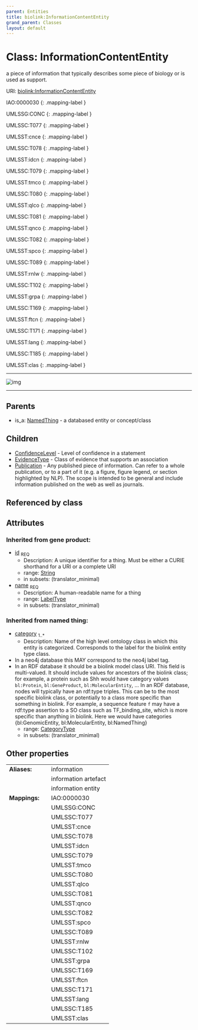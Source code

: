 ```yaml
---
parent: Entities
title: biolink:InformationContentEntity
grand_parent: Classes
layout: default
---
```


# Class: InformationContentEntity


a piece of information that typically describes some piece of biology or is used as support.

URI: [biolink:InformationContentEntity](https://w3id.org/biolink/vocab/InformationContentEntity)

IAO:0000030
{: .mapping-label }

UMLSSG:CONC
{: .mapping-label }

UMLSSC:T077
{: .mapping-label }

UMLSST:cnce
{: .mapping-label }

UMLSSC:T078
{: .mapping-label }

UMLSST:idcn
{: .mapping-label }

UMLSSC:T079
{: .mapping-label }

UMLSST:tmco
{: .mapping-label }

UMLSSC:T080
{: .mapping-label }

UMLSST:qlco
{: .mapping-label }

UMLSSC:T081
{: .mapping-label }

UMLSST:qnco
{: .mapping-label }

UMLSSC:T082
{: .mapping-label }

UMLSST:spco
{: .mapping-label }

UMLSSC:T089
{: .mapping-label }

UMLSST:rnlw
{: .mapping-label }

UMLSSC:T102
{: .mapping-label }

UMLSST:grpa
{: .mapping-label }

UMLSSC:T169
{: .mapping-label }

UMLSST:ftcn
{: .mapping-label }

UMLSSC:T171
{: .mapping-label }

UMLSST:lang
{: .mapping-label }

UMLSSC:T185
{: .mapping-label }

UMLSST:clas
{: .mapping-label }


---

![img](http://yuml.me/diagram/nofunky;dir:TB/class/[Publication],[NamedThing],[InformationContentEntity%7Cid(i):string;name(i):label_type;category(i):category_type%20%2B]%5E-[Publication],[InformationContentEntity]%5E-[EvidenceType],[InformationContentEntity]%5E-[ConfidenceLevel],[NamedThing]%5E-[InformationContentEntity],[EvidenceType],[ConfidenceLevel])

---


## Parents

 *  is_a: [NamedThing](NamedThing.md) - a databased entity or concept/class

## Children

 * [ConfidenceLevel](ConfidenceLevel.md) - Level of confidence in a statement
 * [EvidenceType](EvidenceType.md) - Class of evidence that supports an association
 * [Publication](Publication.md) - Any published piece of information. Can refer to a whole publication, or to a part of it (e.g. a figure, figure legend, or section highlighted by NLP). The scope is intended to be general and include information published on the web as well as journals.

## Referenced by class


## Attributes


### Inherited from gene product:

 * [id](id.md)  <sub>REQ</sub>
    * Description: A unique identifier for a thing. Must be either a CURIE shorthand for a URI or a complete URI
    * range: [String](types/String.md)
    * in subsets: (translator_minimal)
 * [name](name.md)  <sub>REQ</sub>
    * Description: A human-readable name for a thing
    * range: [LabelType](types/LabelType.md)
    * in subsets: (translator_minimal)

### Inherited from named thing:

 * [category](category.md)  <sub>1..*</sub>
    * Description: Name of the high level ontology class in which this entity is categorized. Corresponds to the label for the biolink entity type class.
 * In a neo4j database this MAY correspond to the neo4j label tag.
 * In an RDF database it should be a biolink model class URI.
This field is multi-valued. It should include values for ancestors of the biolink class; for example, a protein such as Shh would have category values `bl:Protein`, `bl:GeneProduct`, `bl:MolecularEntity`, ...
In an RDF database, nodes will typically have an rdf:type triples. This can be to the most specific biolink class, or potentially to a class more specific than something in biolink. For example, a sequence feature `f` may have a rdf:type assertion to a SO class such as TF_binding_site, which is more specific than anything in biolink. Here we would have categories {bl:GenomicEntity, bl:MolecularEntity, bl:NamedThing}
    * range: [CategoryType](types/CategoryType.md)
    * in subsets: (translator_minimal)

## Other properties

|  |  |  |
| --- | --- | --- |
| **Aliases:** | | information |
|  | | information artefact |
|  | | information entity |
| **Mappings:** | | IAO:0000030 |
|  | | UMLSSG:CONC |
|  | | UMLSSC:T077 |
|  | | UMLSST:cnce |
|  | | UMLSSC:T078 |
|  | | UMLSST:idcn |
|  | | UMLSSC:T079 |
|  | | UMLSST:tmco |
|  | | UMLSSC:T080 |
|  | | UMLSST:qlco |
|  | | UMLSSC:T081 |
|  | | UMLSST:qnco |
|  | | UMLSSC:T082 |
|  | | UMLSST:spco |
|  | | UMLSSC:T089 |
|  | | UMLSST:rnlw |
|  | | UMLSSC:T102 |
|  | | UMLSST:grpa |
|  | | UMLSSC:T169 |
|  | | UMLSST:ftcn |
|  | | UMLSSC:T171 |
|  | | UMLSST:lang |
|  | | UMLSSC:T185 |
|  | | UMLSST:clas |

